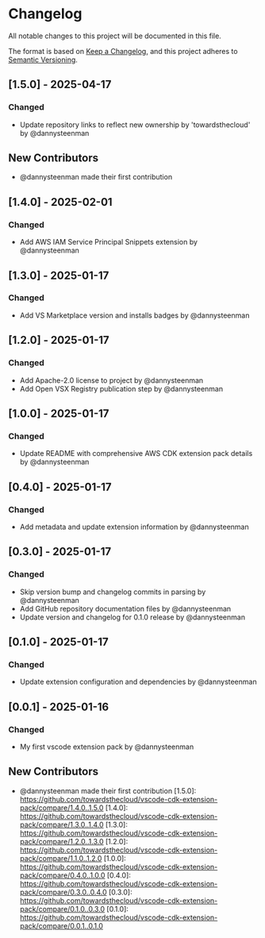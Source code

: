 # Changelog

All notable changes to this project will be documented in this file.

The format is based on [Keep a Changelog](https://keepachangelog.com/en/1.0.0/),
and this project adheres to [Semantic Versioning](https://semver.org/spec/v2.0.0.html).

## [1.5.0] - 2025-04-17

### Changed
- Update repository links to reflect new ownership by 'towardsthecloud' by @dannysteenman

## New Contributors
* @dannysteenman made their first contribution
## [1.4.0] - 2025-02-01

### Changed
- Add AWS IAM Service Principal Snippets extension by @dannysteenman

## [1.3.0] - 2025-01-17

### Changed
- Add VS Marketplace version and installs badges by @dannysteenman

## [1.2.0] - 2025-01-17

### Changed
- Add Apache-2.0 license to project by @dannysteenman
- Add Open VSX Registry publication step by @dannysteenman

## [1.0.0] - 2025-01-17

### Changed
- Update README with comprehensive AWS CDK extension pack details by @dannysteenman

## [0.4.0] - 2025-01-17

### Changed
- Add metadata and update extension information by @dannysteenman

## [0.3.0] - 2025-01-17

### Changed
- Skip version bump and changelog commits in parsing by @dannysteenman
- Add GitHub repository documentation files by @dannysteenman
- Update version and changelog for 0.1.0 release by @dannysteenman

## [0.1.0] - 2025-01-17

### Changed
- Update extension configuration and dependencies by @dannysteenman

## [0.0.1] - 2025-01-16

### Changed
- My first vscode extension pack by @dannysteenman

## New Contributors
* @dannysteenman made their first contribution
[1.5.0]: https://github.com/towardsthecloud/vscode-cdk-extension-pack/compare/1.4.0..1.5.0
[1.4.0]: https://github.com/towardsthecloud/vscode-cdk-extension-pack/compare/1.3.0..1.4.0
[1.3.0]: https://github.com/towardsthecloud/vscode-cdk-extension-pack/compare/1.2.0..1.3.0
[1.2.0]: https://github.com/towardsthecloud/vscode-cdk-extension-pack/compare/1.1.0..1.2.0
[1.0.0]: https://github.com/towardsthecloud/vscode-cdk-extension-pack/compare/0.4.0..1.0.0
[0.4.0]: https://github.com/towardsthecloud/vscode-cdk-extension-pack/compare/0.3.0..0.4.0
[0.3.0]: https://github.com/towardsthecloud/vscode-cdk-extension-pack/compare/0.1.0..0.3.0
[0.1.0]: https://github.com/towardsthecloud/vscode-cdk-extension-pack/compare/0.0.1..0.1.0

<!-- generated by git-cliff -->
